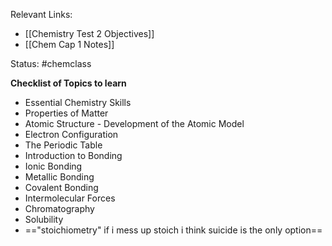 Relevant Links:
* [[Chemistry Test 2 Objectives]]
* [[Chem Cap 1 Notes]]


Status: #chemclass 


**Checklist of Topics to learn**

* Essential Chemistry Skills
* Properties of Matter
* Atomic Structure - Development of the Atomic Model
* Electron Configuration
* The Periodic Table
* Introduction to Bonding
* Ionic Bonding
* Metallic Bonding
* Covalent Bonding
* Intermolecular Forces
* Chromatography
* Solubility
* =="stoichiometry" if i mess up stoich i think suicide is the only option==